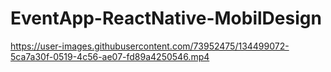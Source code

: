 # EventApp-ReactNative-MobilDesign
https://user-images.githubusercontent.com/73952475/134499072-5ca7a30f-0519-4c56-ae07-fd89a4250546.mp4
